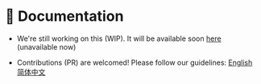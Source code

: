 # 🧾 Documentation

-   We're still working on this (WIP). It will be available soon [here](https://docs.inkore.net) (unavailable now)

-   Contributions (PR) are welcomed! Please follow our guidelines: [English](https://github.com/iNKORE-NET/Documentation/blob/main/CONTRIBUTING.en-US.md) [简体中文](https://github.com/iNKORE-NET/Documentation/blob/main/CONTRIBUTING.zh-CN.md)
